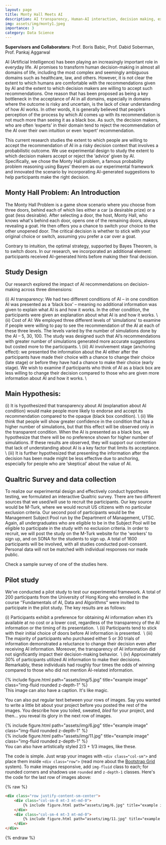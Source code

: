 ```yaml
---
layout: page
title: Monty Hall Meets AI
description: AI transparency, Human-AI interaction, decision making, experimental study 
img: assets/img/monty1.jpeg
importance: 3
category: Data Science
---
```


**Supervisors and Collaborators**:
Prof. Boris Babic, Prof. Dabid Soberman, Prof. Pankaj Aggarwal


AI (Artificial Intelligence) has been playing an increasingly important role in everyday life. AI promises to transform human decision-making in almost all domains of life, including the most complex and seemingly ambiguous domains such as healthcare, law, and others. However, it is not clear the extent to which humans are comfortable with the recommendations given by AI and the extent to which decision makers are willing to accept such recommendations. One reason that has been proposed as being a key bottleneck in the acceptance of AI in all domains, especially in domains where the outcome is risky and uncertain, is the lack of clear understanding of how AI works. In other words, it is generally believed that people’s perception of the process by which AI comes up with its recommendation is not much more than seeing it as a black box. As such, the decision makers, who are often ‘experts’ in their domain tend to reject the recommendation of the AI over their own intuition or even ‘expert’ recommendation.

This current research studies the extent to which people are willing to accept the recommendation of AI in a risky decision context that involves a probabilistic outcome. We use experimental design to study the extent to which decision makers accept or reject the ‘advice’ given by AI. Specifically, we chose the Monty Hall problem,  a famous probability problem reasoning using Bayes’ theorem as our experimental framework and innovated the scenario by incorporating AI-generated suggestions to help participants make the right decision. 

## Monty Hall Problem: An Introduction

The Monty Hall Problem is a game show scenario where you choose from three doors, behind each of which lies either a car (a desirable prize) or a goat (less desirable). After selecting a door, the host, Monty Hall, who knows what's behind each door, opens one of the remaining doors, always revealing a goat. He then offers you a chance to switch your choice to the other unopened door. The critical decision is whether to stick with your original choice or switch, assuming you prefer a car over a goat.

Contrary to intuition, the optimal strategy, supported by Bayes Theorem, is to switch doors. In our research, we incorporated an additional element: participants received AI-generated hints before making their final decision.



## Study Design

Our research explored the impact of AI recommendations on decision-making across three dimensions:

(i) AI transparency: We had two different conditions of AI – in one condition AI was presented as a ‘black box’ – meaning no additional information was given to explain what AI is and how it works. In the other condition, the participants were given an explanation about what AI is and how it works. \\
(ii) Cost of AI: We employed three different levels of ‘simulations’ to examine if people were willing to pay to see the recommendation of the AI at each of these three levels. The levels varied by the number of simulations done by the AI – 5, 30, 100. The study was designed such that AI’s recommendations with greater number of simulations generated more accurate suggestions but costed more to the participants. \\ 
(iii) AI involvement stage (anchoring effect): we presented the information about the AI either after the participants have made their choice with a chance to change their choice (late stage) or before they have had a chance to make their choice (early stage). We wish to examine if participants who think of AI as a black box are less willing to change their decision compared to those who are given more information about AI and how it works. \\

## Main Hypothesis:

(i) It is hypothesized that transparency about AI (explanation about AI condition) would make people more likely to endorse and accept its recommendation compared to the opaque (black box condition). \\
(ii) We think that people will show greater confidence in the condition that has a higher number of simulations, but that this effect will be observed only in the transparent condition. When the AI is presented as a black box, we hypothesize that there will be no preference shown for higher number of simulations. If these results are observed, they will support our contention that lack of understanding about AI is a key factor that limits its acceptance.  \\
(iii) It is further hypothesized that presenting the information after the decision has been made might be less effective due to anchoring, especially for people who are ‘skeptical’ about the value of AI. 


## Qualtric Survey and data collection

To realize our experimental design and effectively conduct hypothesis testing, we formulated an interactive Qualtric survey. There are two different sources that we used/will use to recruit the participants. Our key source would be M-Turk, where we would recruit US citizens with no particular exclusion criteria. Our second pool of participants would be the Management Subject Pool run by the Department of Management, UTSC. Again, all undergraduates who are eligible to be in the Subject Pool will be eligible to participate in the study with no exclusion criteria. In order to recruit, we will post the study on the M-Turk website for the 'workers' to sign up, and on SONA for the students to sign up.  A total of 1600 participants will be involved, with all studies conducted post-consent. Personal data will not be matched with individual responses nor made public.

Check a sample survey of one of the studies here.

## Pilot study

We’ve conducted a pilot study to test our experimental framework. A total of 200 participants from the University of Hong Kong who enrolled in the course ‘’Fundamentals of AI, Data and Algorithms” were invited to participate in the pilot study. The key results are as follows: 

(i) Participants exhibit a preference for obtaining AI information when it’s available at no cost or a lower cost, regardless of the transparency of the AI information or the timing of its presentation.  \\
(ii) Participants tend to stick with their initial choice of doors before AI information is presented.  \\
(iii) The majority of participants who purchased either 5 or 30 trials of information demonstrated a reluctance to change their decision even after receiving AI information. Moreover, the transparency of AI information did not significantly impact their decision-making behavior.  \\
(iv) Approximately 30% of participants utilized AI information to make their decisions. Remarkably, these individuals had roughly four times the odds of winning compared to those who did not mention AI-related information. 


<div class="row">
    <div class="col-sm mt-3 mt-md-0">
        {% include figure.html path="assets/img/5.jpg" title="example image" class="img-fluid rounded z-depth-1" %}
    </div>
</div>
<div class="caption">
    This image can also have a caption. It's like magic.
</div>

You can also put regular text between your rows of images.
Say you wanted to write a little bit about your project before you posted the rest of the images.
You describe how you toiled, sweated, *bled* for your project, and then... you reveal its glory in the next row of images.


<div class="row justify-content-sm-center">
    <div class="col-sm-8 mt-3 mt-md-0">
        {% include figure.html path="assets/img/6.jpg" title="example image" class="img-fluid rounded z-depth-1" %}
    </div>
    <div class="col-sm-4 mt-3 mt-md-0">
        {% include figure.html path="assets/img/11.jpg" title="example image" class="img-fluid rounded z-depth-1" %}
    </div>
</div>
<div class="caption">
    You can also have artistically styled 2/3 + 1/3 images, like these.
</div>


The code is simple.
Just wrap your images with `<div class="col-sm">` and place them inside `<div class="row">` (read more about the <a href="https://getbootstrap.com/docs/4.4/layout/grid/">Bootstrap Grid</a> system).
To make images responsive, add `img-fluid` class to each; for rounded corners and shadows use `rounded` and `z-depth-1` classes.
Here's the code for the last row of images above:

{% raw %}
```html
<div class="row justify-content-sm-center">
    <div class="col-sm-8 mt-3 mt-md-0">
        {% include figure.html path="assets/img/6.jpg" title="example image" class="img-fluid rounded z-depth-1" %}
    </div>
    <div class="col-sm-4 mt-3 mt-md-0">
        {% include figure.html path="assets/img/11.jpg" title="example image" class="img-fluid rounded z-depth-1" %}
    </div>
</div>
```
{% endraw %}
